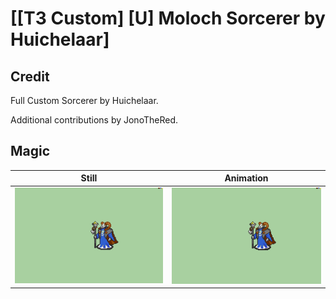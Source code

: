 # [\[T3 Custom\] \[U\] Moloch Sorcerer by Huichelaar]

## Credit

Full Custom Sorcerer by Huichelaar. 

Additional contributions by JonoTheRed.
	
## Magic

| Still | Animation |
| :---: | :-------: |
| ![Magic still](./Magic_000.png) | ![Magic animation](./Magic.gif) |
